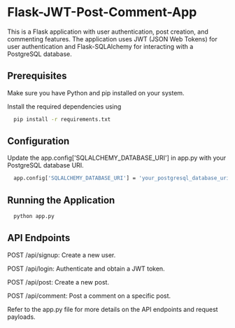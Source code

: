 
# Flask-JWT-Post-Comment-App

This is a Flask application with user authentication, post creation, and commenting features. The application uses JWT (JSON Web Tokens) for user authentication and Flask-SQLAlchemy for interacting with a PostgreSQL database.

## Prerequisites

Make sure you have Python and pip installed on your system.

Install the required dependencies using
```bash
  pip install -r requirements.txt
```

## Configuration
Update the app.config['SQLALCHEMY_DATABASE_URI'] in app.py with your PostgreSQL database URI.
```bash
  app.config['SQLALCHEMY_DATABASE_URI'] = 'your_postgresql_database_uri_here'
```

## Running the Application
```bash
  python app.py
```


## API Endpoints
POST /api/signup: Create a new user.

POST /api/login: Authenticate and obtain a JWT token.

POST /api/post: Create a new post.

POST /api/comment: Post a comment on a specific post.

Refer to the app.py file for more details on the API endpoints and request payloads.
